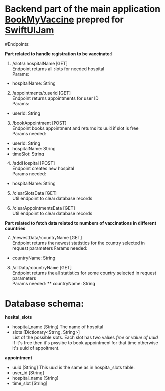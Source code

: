 # Backend part of the main application [BookMyVaccine](https://github.com/aviralx10/BookMyVaccine) prepred for [SwiftUIJam](https://www.swiftuijam.com/)

#Endpoints:


**Part related to handle registration to be vaccinated**


1. /slots/:hospitalName [GET]  
Endpoint returns all slots for needed hospital  
Params:  
* hospitalName: String

2. /appointments/:userId [GET]  
Endpoint returns appointments for user ID  
Params:  
* userId: String

3. /bookAppointment [POST]  
Endpoint books appointment and returns its uuid if slot is free  
Params needed:  
* userId: String
* hospitalName: String
* timeSlot: String

4. /addHospital [POST]  
Endpoint creates new hospital  
Params needed:  
* hospitalName: String

5. /clearSlotsData [GET]  
Util endpoint to clear database records  

6. /clearAppointmentsData [GET]  
Util endpoint to clear database records



**Part related to fetch data related to numbers of vaccinations in different countries**

7. /newestData/:countryName [GET]  
Endpoint returns the newest statistics for the country selected in request parameters
Params needed:
* countryName: String

8. /allData/:countryName [GET]  
Endpoint returns the all statistics for some country selected in request parameters  
Params needed: 
** countryName: String


# Database schema:

**hosital_slots**
* hospital_name [String]
The name of hospital  
* slots [Dictionary<String, String>]  
List of the possible slots. Each slot has two values *free* or *value of uuid*  
If it's free then it's possibe to book appointment for that time otherwise it's uuid of appoitment.  

**appointment**
* uuid [String]
This uuid is the same as in hospital_slots table.  
* user_id [String]
* hospital_name [String]
* time_slot [String]
